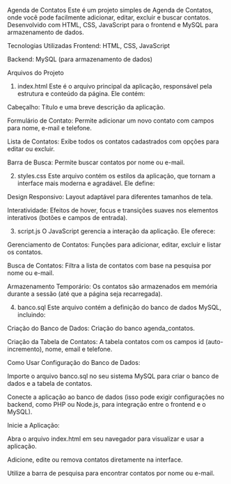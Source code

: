 Agenda de Contatos
Este é um projeto simples de Agenda de Contatos, onde você pode facilmente adicionar, editar, excluir e buscar contatos. Desenvolvido com HTML, CSS, JavaScript para o frontend e MySQL para armazenamento de dados.

Tecnologias Utilizadas
Frontend: HTML, CSS, JavaScript

Backend: MySQL (para armazenamento de dados)

Arquivos do Projeto
1. index.html
Este é o arquivo principal da aplicação, responsável pela estrutura e conteúdo da página. Ele contém:

Cabeçalho: Título e uma breve descrição da aplicação.

Formulário de Contato: Permite adicionar um novo contato com campos para nome, e-mail e telefone.

Lista de Contatos: Exibe todos os contatos cadastrados com opções para editar ou excluir.

Barra de Busca: Permite buscar contatos por nome ou e-mail.

2. styles.css
Este arquivo contém os estilos da aplicação, que tornam a interface mais moderna e agradável. Ele define:

Design Responsivo: Layout adaptável para diferentes tamanhos de tela.

Interatividade: Efeitos de hover, focus e transições suaves nos elementos interativos (botões e campos de entrada).

3. script.js
O JavaScript gerencia a interação da aplicação. Ele oferece:

Gerenciamento de Contatos: Funções para adicionar, editar, excluir e listar os contatos.

Busca de Contatos: Filtra a lista de contatos com base na pesquisa por nome ou e-mail.

Armazenamento Temporário: Os contatos são armazenados em memória durante a sessão (até que a página seja recarregada).

4. banco.sql
Este arquivo contém a definição do banco de dados MySQL, incluindo:

Criação do Banco de Dados: Criação do banco agenda_contatos.

Criação da Tabela de Contatos: A tabela contatos com os campos id (auto-incremento), nome, email e telefone.

Como Usar
Configuração do Banco de Dados:

Importe o arquivo banco.sql no seu sistema MySQL para criar o banco de dados e a tabela de contatos.

Conecte a aplicação ao banco de dados (isso pode exigir configurações no backend, como PHP ou Node.js, para integração entre o frontend e o MySQL).

Inicie a Aplicação:

Abra o arquivo index.html em seu navegador para visualizar e usar a aplicação.

Adicione, edite ou remova contatos diretamente na interface.

Utilize a barra de pesquisa para encontrar contatos por nome ou e-mail.
